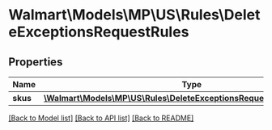 # Walmart\Models\MP\US\Rules\DeleteExceptionsRequestRules

## Properties

Name | Type | Description | Notes
------------ | ------------- | ------------- | -------------
**skus** | [**\Walmart\Models\MP\US\Rules\DeleteExceptionsRequestRulesSkusInner[]**](DeleteExceptionsRequestRulesSkusInner.md) |  | [optional]


[[Back to Model list]](./) [[Back to API list]](../../../../../README.md#supported-apis) [[Back to README]](../../../../../README.md)
